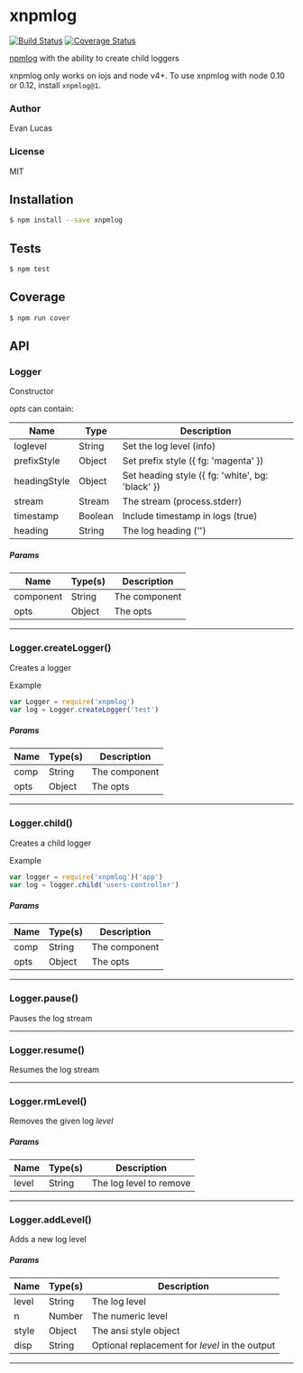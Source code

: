 # xnpmlog

[![Build Status](https://travis-ci.org/evanlucas/xnpmlog.svg)](https://travis-ci.org/evanlucas/xnpmlog)
[![Coverage Status](http://coveralls.io/repos/evanlucas/xnpmlog/badge.svg?branch=master&service=github)](http://coveralls.io/github/evanlucas/xnpmlog?branch=master)

[npmlog](https://github.com/npm/npmlog) with the ability to create child loggers

xnpmlog only works on iojs and node v4+. To use xnpmlog with node 0.10 or 0.12,
install `xnpmlog@1`.

### Author
Evan Lucas

### License
MIT

## Installation
```bash
$ npm install --save xnpmlog
```

## Tests
```bash
$ npm test
```

## Coverage
```bash
$ npm run cover
```

## API

### Logger

Constructor

_opts_ can contain:

| Name | Type | Description |
| ---- | ---- | ----------- |
| loglevel | String | Set the log level (info) |
| prefixStyle | Object | Set prefix style ({ fg: 'magenta' }) |
| headingStyle | Object | Set heading style ({ fg: 'white', bg: 'black' }) |
| stream | Stream | The stream (process.stderr) |
| timestamp | Boolean | Include timestamp in logs (true) |
| heading | String | The log heading ('') |

##### Params
| Name | Type(s) | Description |
| ---- | ------- | ----------- |
| component | String | The component |
| opts | Object | The opts |


***

### Logger.createLogger()

Creates a logger

Example

```js
var Logger = require('xnpmlog')
var log = Logger.createLogger('test')
```

##### Params
| Name | Type(s) | Description |
| ---- | ------- | ----------- |
| comp | String | The component |
| opts | Object | The opts |


***

### Logger.child()

Creates a child logger

Example

```js
var logger = require('xnpmlog')('app')
var log = logger.child('users-controller')
```

##### Params
| Name | Type(s) | Description |
| ---- | ------- | ----------- |
| comp | String | The component |
| opts | Object | The opts |


***

### Logger.pause()

Pauses the log stream



***

### Logger.resume()

Resumes the log stream



***

### Logger.rmLevel()

Removes the given log _level_

##### Params
| Name | Type(s) | Description |
| ---- | ------- | ----------- |
| level | String | The log level to remove |


***

### Logger.addLevel()

Adds a new log level

##### Params
| Name | Type(s) | Description |
| ---- | ------- | ----------- |
| level | String | The log level |
| n | Number | The numeric level |
| style | Object | The ansi style object |
| disp | String | Optional replacement for _level_ in the output |


***
